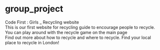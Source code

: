 # group_project 
Code First : Girls _ Recycling website <br>
This is our first website for recycling guide to encourage people to recycle.<br>
You can play around with the recycle game on the main page<br>
Find out more about how to recycle and where to recycle. Find your local place to recycle in London!<br>
